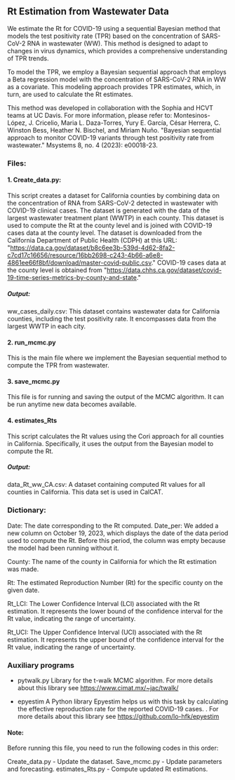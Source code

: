 
## Rt Estimation from Wastewater Data
We estimate the Rt for COVID-19 using a sequential Bayesian method that models the test positivity rate (TPR) based on the concentration of SARS-CoV-2 RNA in wastewater (WW). This method is designed to adapt to changes in virus dynamics, which provides a comprehensive understanding of TPR trends. 

To model the TPR, we employ a Bayesian sequential approach that employs a Beta regression model with the concentration of SARS-CoV-2 RNA in WW as a covariate. This modeling approach provides TPR estimates, which, in turn, are used to calculate the Rt estimates. 

This method was developed in collaboration with the Sophia and HCVT teams at UC Davis. For more information, please refer to: 
Montesinos-López, J. Cricelio, Maria L. Daza-Torres, Yury E. García, César Herrera, C. Winston Bess, Heather N. Bischel, and Miriam Nuño. "Bayesian sequential approach to monitor COVID-19 variants through test positivity rate from wastewater." Msystems 8, no. 4 (2023): e00018-23.

### Files:
#### 1. Create_data.py:
This script creates a dataset for California counties by combining data on the concentration of RNA from SARS-CoV-2 detected in wastewater with COVID-19 clinical cases.
The dataset is generated with the data of the largest wastewater treatment plant (WWTP) in each county. This dataset is used to compute the Rt at the county level and is joined with COVID-19 cases data at the county level.
The dataset is downloaded from the California Department of Public Health (CDPH) at this URL: "https://data.ca.gov/dataset/b8c6ee3b-539d-4d62-8fa2-c7cd17c16656/resource/16bb2698-c243-4b66-a6e8-4861ee66f8bf/download/master-covid-public.csv."
COVID-19 cases data at the county level is obtained from "https://data.chhs.ca.gov/dataset/covid-19-time-series-metrics-by-county-and-state."
##### Output:
ww_cases_daily.csv: This dataset contains wastewater data for California counties, including the test positivity rate. It encompasses data from the largest WWTP in each city.

#### 2. run_mcmc.py
This is the main file where we implement the Bayesian sequential method to compute the TPR from wastewater.

#### 3. save_mcmc.py 
This file is for running and saving the output of the MCMC algorithm. It can be run anytime new data becomes available.

#### 4. estimates_Rts
This script calculates the Rt values using the Cori approach for all counties in California. Specifically, it uses the output from the Bayesian model to compute the Rt.

##### Output:
data_Rt_ww_CA.csv: A dataset containing computed Rt values for all counties in California. This data set is used in CalCAT.

### Dictionary:
Date: The date corresponding to the Rt computed.
Date_per: We added a new column on October 19, 2023, which displays the date of the data period used to compute the Rt.
Before this period, the column was empty because the model had been running without it.

County: The name of the county in California for which the Rt estimation was made.

Rt: The estimated Reproduction Number (Rt) for the specific county on the given date.

Rt_LCI: The Lower Confidence Interval (LCI) associated with the Rt estimation. It represents the lower bound of the confidence interval for the Rt value, indicating the range of uncertainty.

Rt_UCI: The Upper Confidence Interval (UCI) associated with the Rt estimation. It represents the upper bound of the confidence interval for the Rt value, indicating the range of uncertainty.

### Auxiliary programs

- pytwalk.py
Library for the t-walk MCMC algorithm. For more details about this library see https://www.cimat.mx/~jac/twalk/

- epyestim
A Python library Epyestim helps us with this task by calculating the effective reproduction rate for the reported COVID-19 cases. . For more details about this library see https://github.com/lo-hfk/epyestim

#### Note:
Before running this file, you need to run the following codes in this order:

Create_data.py - Update the dataset.
Save_mcmc.py - Update parameters and forecasting.
estimates_Rts.py - Compute updated Rt estimations.

